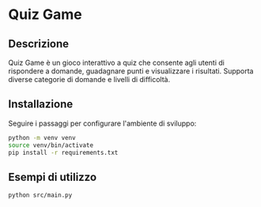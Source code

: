 # Quiz Game

## Descrizione
Quiz Game è un gioco interattivo a quiz che consente agli utenti di rispondere a domande, guadagnare punti e visualizzare i risultati. Supporta diverse categorie di domande e livelli di difficoltà.

## Installazione
Seguire i passaggi per configurare l'ambiente di sviluppo:

```bash
python -m venv venv
source venv/bin/activate
pip install -r requirements.txt
```

## Esempi di utilizzo

```bash
python src/main.py

